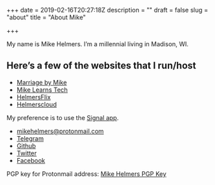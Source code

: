 +++
date = 2019-02-16T20:27:18Z
description = ""
draft = false
slug = "about"
title = "About Mike"

+++

My name is Mike Helmers. I’m a millennial living in Madison, WI.

## Here’s a few of the websites that I run/host

- [Marriage by Mike](https://marriagebymike.com)
- [Mike Learns Tech](https://helmers.io)
- [HelmersFlix](http://helmersflix.com)
- [Helmerscloud](https://helmerscloud.com)

My preference is to use the [Signal app](https://www.signal.org/).

- [mikehelmers@protonmail.com](mailto:mikehelmers@proton.me)
- [Telegram](https://t.me/mhelmers)
- [Github](https://github.com/northsaluki615)
- [Twitter](https://twitter.com/mphelmers)
- [Facebook](https://www.facebook.com/helmers.mike)

PGP key for Protonmail address: [Mike Helmers PGP Key](https://helmerscloud.com/index.php/s/yEQ65WDxMx2wg5X)
